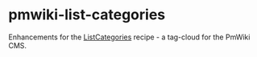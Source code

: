 # pmwiki-list-categories
Enhancements for the [ListCategories](http://www.pmwiki.org/wiki/Cookbook/ListCategories) recipe - a tag-cloud for the PmWiki CMS.
